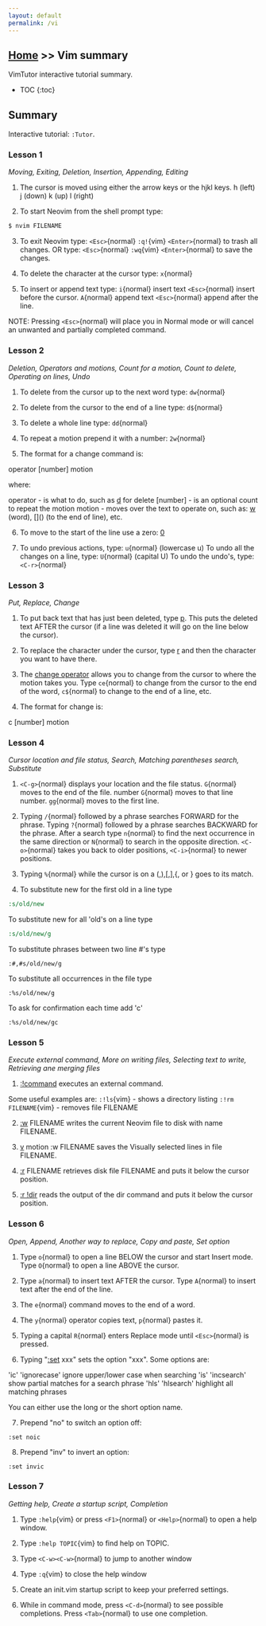 ```yaml
---
layout: default
permalink: /vi
---
```


## [Home](/) >> Vim summary

VimTutor interactive tutorial summary.

* TOC
{:toc}

## Summary

Interactive tutorial: `:Tutor`.

### Lesson 1
*Moving, Exiting, Deletion, Insertion, Appending, Editing*

1. The cursor is moved using either the arrow keys or the hjkl keys.
h (left)   j (down)       k (up)       l (right)

2. To start Neovim from the shell prompt type:

```sh
$ nvim FILENAME
```
3. To exit Neovim type: `<Esc>`{normal} `:q!`{vim} `<Enter>`{normal} to trash all changes.
  OR type: `<Esc>`{normal} `:wq`{vim} `<Enter>`{normal} to save the changes.

4. To delete the character at the cursor type: `x`{normal}

5. To insert or append text type:
`i`{normal} insert text `<Esc>`{normal}     insert before the cursor.
`A`{normal} append text `<Esc>`{normal}     append after the line.

NOTE: Pressing `<Esc>`{normal} will place you in Normal mode or will cancel
an unwanted and partially completed command.


### Lesson 2
*Deletion, Operators and motions, Count for a motion, Count to delete, Operating on lines, Undo*

1. To delete from the cursor up to the next word type:    `dw`{normal}

2. To delete from the cursor to the end of a line type:   `d$`{normal}

3. To delete a whole line type:                           `dd`{normal}

4. To repeat a motion prepend it with a number:           `2w`{normal}

5. The format for a change command is:

operator   [number]   motion

where:

operator -   is what to do, such as [d](d) for delete
[number] -   is an optional count to repeat the motion
motion   -   moves over the text to operate on, such as:
[w](w) (word),
[$]($) (to the end of line), etc.

6. To move to the start of the line use a zero: [0](0)

7. To undo previous actions, type:            `u`{normal}  (lowercase u)
   To undo all the changes on a line, type:   `U`{normal}  (capital U)
   To undo the undo's, type:                  `<C-r>`{normal}

### Lesson 3
*Put, Replace, Change*

1. To put back text that has just been deleted, type [p](p). This puts the
deleted text AFTER the cursor (if a line was deleted it will go on the
line below the cursor).

2. To replace the character under the cursor, type [r](r) and then the
character you want to have there.

3. The [change operator](c) allows you to change from the cursor to where
the motion takes you. Type `ce`{normal} to change from the cursor to the
end of the word, `c$`{normal} to change to the end of a line, etc.

4. The format for change is:

c   [number]   motion

### Lesson 4
*Cursor location and file status, Search, Matching parentheses search, Substitute*

1.  `<C-g>`{normal}     displays your location and the file status.
    `G`{normal}         moves to the end of the file.
    number `G`{normal} moves to that line number.
    `gg`{normal}        moves to the first line.

2. Typing `/`{normal} followed by a phrase searches FORWARD for the phrase.
Typing `?`{normal} followed by a phrase searches BACKWARD for the phrase.
After a search type `n`{normal} to find the next occurrence in the same
direction or `N`{normal} to search in the opposite direction.
`<C-o>`{normal} takes you back to older positions, `<C-i>`{normal} to
  newer positions.

3. Typing `%`{normal} while the cursor is on a (,),[,],{, or } goes to its
match.

4. To substitute new for the first old in a line type
```cmd
:s/old/new
```
To substitute new for all 'old's on a line type
```cmd
:s/old/new/g
```
To substitute phrases between two line #'s type
```
:#,#s/old/new/g
```
To substitute all occurrences in the file type
```
:%s/old/new/g
```
To ask for confirmation each time add 'c'
```
:%s/old/new/gc
```

### Lesson 5
*Execute external command, More on writing files, Selecting text to write, Retrieving ane merging files*

1. [:!command](:!cmd) executes an external command.

Some useful examples are:
`:!ls`{vim}                    - shows a directory listing
`:!rm FILENAME`{vim}           - removes file FILENAME

2. [:w](:w) FILENAME              writes the current Neovim file to disk with
name FILENAME.

3. [v](v)  motion  :w FILENAME   saves the Visually selected lines in file
FILENAME.

4. [:r](:r) FILENAME              retrieves disk file FILENAME and puts it
below the cursor position.

5. [:r !dir](:r!)                  reads the output of the dir command and
puts it below the cursor position.


### Lesson 6
*Open, Append, Another way to replace, Copy and paste, Set option*

1. Type `o`{normal} to open a line BELOW the cursor and start Insert mode.
Type `O`{normal} to open a line ABOVE the cursor.

2. Type `a`{normal} to insert text AFTER the cursor.
Type `A`{normal} to insert text after the end of the line.

3. The `e`{normal} command moves to the end of a word.

4. The `y`{normal} operator copies text, `p`{normal} pastes it.

5. Typing a capital `R`{normal} enters Replace mode until `<Esc>`{normal} is
  pressed.

6. Typing "[:set](:set) xxx" sets the option "xxx". Some options are:

'ic' 'ignorecase'   ignore upper/lower case when searching
'is' 'incsearch'    show partial matches for a search phrase
'hls' 'hlsearch'    highlight all matching phrases

You can either use the long or the short option name.

7. Prepend "no" to switch an option off:
```
:set noic
```
8. Prepend "inv" to invert an option:
```
:set invic
```

### Lesson 7
*Getting help, Create a startup script, Completion*

1. Type `:help`{vim}
or press `<F1>`{normal} or `<Help>`{normal} to open a help window.

2. Type `:help TOPIC`{vim} to find help on TOPIC.

3. Type `<C-w><C-w>`{normal} to jump to another window

4. Type `:q`{vim} to close the help window

5. Create an init.vim startup script to keep your preferred settings.

6. While in command mode, press `<C-d>`{normal} to see possible completions.
  Press `<Tab>`{normal} to use one completion.
